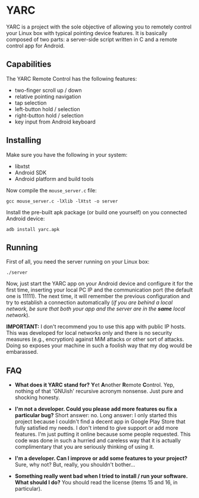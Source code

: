 # YARC
YARC is a project with the sole objective of allowing you to remotely control your Linux box with typical pointing device features. It is basically composed of two parts: a server-side script written in C and a remote control app for Android.

## Capabilities
The YARC Remote Control has the following features:
* two-finger scroll up / down
* relative pointing navigation
* tap selection
* left-button hold / selection
* right-button hold / selection
* key input from Android keyboard

## Installing
Make sure you have the following in your system:
* libxtst
* Android SDK
* Android platform and build tools

Now compile the `mouse_server.c` file:
```
gcc mouse_server.c -lXlib -lXtst -o server
```
Install the pre-built apk package (or build one yourself) on you connected Android device:
```
adb install yarc.apk
```

## Running
First of all, you need the server running on your Linux box:
```
./server
```
Now, just start the YARC app on your Android device and configure it for the first time, inserting your local PC IP and the communication port (the default one is 11111). The next time, it will remember the previous configuration and try to establish a connection automatically (_if you are behind a local network, be sure that both your app and the server are in the **same** local network_).

**IMPORTANT:** I don't recommend you to use this app with public IP hosts. This was developed for local networks only and there is no security measures (e.g., encryption) against MiM attacks or other sort of attacks. Doing so exposes your machine in such a foolish way that my dog would be embarassed.

## FAQ
* **What does it YARC stand for?**
**Y**et **A**nother **R**emote **C**ontrol. Yep, nothing of that 'GNUish' recursive acronym nonsense. Just pure and shocking honesty.

* **I'm not a developer. Could you please add more features ou fix a particular bug?**
Short answer: no. Long answer: I only started this project because I couldn't find a decent app in Google Play Store that fully satisfied my needs. I don't intend to give support or add more features. I'm just putting it online because some people requested. This code was done in such a hurried and careless way that it is actually complimentary that you are seriously thinking of using it.

* **I'm a developer. Can I improve or add some features to your project?**
Sure, why not? But, really, you shouldn't bother...

* **Something really went bad when I tried to install / run your software. What should I do?**
You should read the license (items 15 and 16, in particular).
